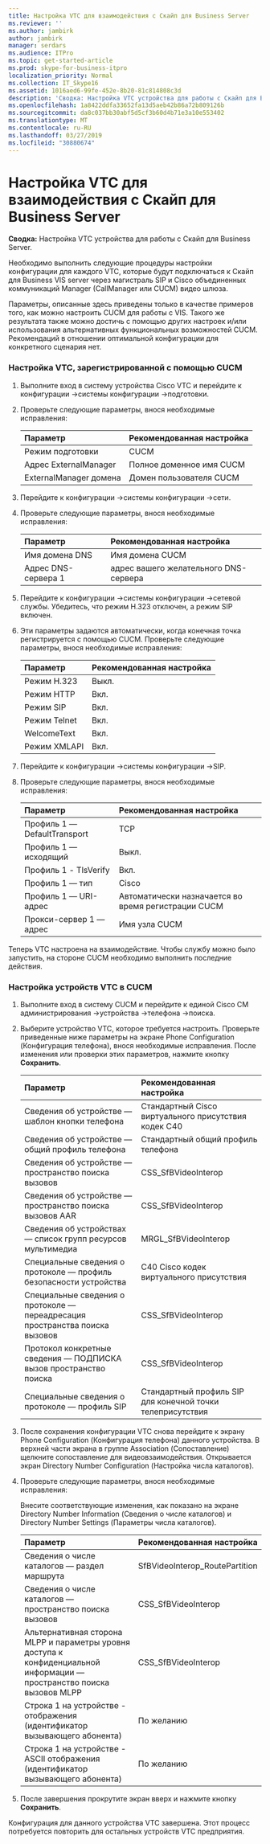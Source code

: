 ```yaml
---
title: Настройка VTC для взаимодействия с Скайп для Business Server
ms.reviewer: ''
ms.author: jambirk
author: jambirk
manager: serdars
ms.audience: ITPro
ms.topic: get-started-article
ms.prod: skype-for-business-itpro
localization_priority: Normal
ms.collection: IT_Skype16
ms.assetid: 1016aed6-99fe-452e-8b20-81c814808c3d
description: 'Сводка: Настройка VTC устройства для работы с Скайп для Business Server.'
ms.openlocfilehash: 1a8422ddfa33652fa13d5aeb42b86a72b809126b
ms.sourcegitcommit: da8c037bb30abf5d5cf3b60d4b71e3a10e553402
ms.translationtype: MT
ms.contentlocale: ru-RU
ms.lasthandoff: 03/27/2019
ms.locfileid: "30880674"
---
```

# <a name="configure-a-vtc-for-interoperation-with-skype-for-business-server"></a>Настройка VTC для взаимодействия с Скайп для Business Server
 
**Сводка:** Настройка VTC устройства для работы с Скайп для Business Server.
  
Необходимо выполнить следующие процедуры настройки конфигурации для каждого VTC, которые будут подключаться к Скайп для Business VIS server через магистраль SIP и Cisco объединенных коммуникаций Manager (CallManager или CUCM) видео шлюза.
  
Параметры, описанные здесь приведены только в качестве примеров того, как можно настроить CUCM для работы с VIS. Такого же результата также можно достичь с помощью других настроек и/или использования альтернативных функциональных возможностей CUCM. Рекомендаций в отношении оптимальной конфигурации для конкретного сценария нет.
  
### <a name="configure-a-vtc-registered-with-cucm"></a>Настройка VTC, зарегистрированной с помощью CUCM

1. Выполните вход в систему устройства Cisco VTC и перейдите к конфигурации -\>системы конфигурации -\>подготовки.
    
2. Проверьте следующие параметры, внося необходимые исправления: 
    
   |**Параметр**|**Рекомендованная настройка**|
   |:-----|:-----|
   |Режим подготовки  <br/> | CUCM <br/> |
   |Адрес ExternalManager  <br/> | Полное доменное имя CUCM <br/> |
   | ExternalManager домена <br/> |Домен пользователя CUCM  <br/> |
   
3. Перейдите к конфигурации -\>системы конфигурации -\>сети.
    
4. Проверьте следующие параметры, внося необходимые исправления: 
    
   |**Параметр**|**Рекомендованная настройка**|
   |:-----|:-----|
   |Имя домена DNS  <br/> | Имя домена CUCM <br/> |
   |Адрес DNS-сервера 1  <br/> | адрес вашего желательного DNS-сервера <br/> |
   
5. Перейдите к конфигурации -\>системы конфигурации -\>сетевой службы. Убедитесь, что режим H.323 отключен, а режим SIP включен. 
    
6. Эти параметры задаются автоматически, когда конечная точка регистрируется с помощью CUCM. Проверьте следующие параметры, внося необходимые исправления: 
    
   |**Параметр**|**Рекомендованная настройка**|
   |:-----|:-----|
   |Режим H.323  <br/> | Выкл. <br/> |
   |Режим HTTP  <br/> | Вкл. <br/> |
   | Режим SIP <br/> | Вкл. <br/> |
   |Режим Telnet  <br/> | Вкл. <br/> |
   |WelcomeText  <br/> | Вкл. <br/> |
   |Режим XMLAPI  <br/> | Вкл. <br/> |
   
7. Перейдите к конфигурации -\>системы конфигурации -\>SIP.
    
8. Проверьте следующие параметры, внося необходимые исправления: 
    
   |**Параметр**|**Рекомендованная настройка**|
   |:-----|:-----|
   |Профиль 1 — DefaultTransport  <br/> | TCP <br/> |
   |Профиль 1 — исходящий  <br/> | Выкл. <br/> |
   |Профиль 1 - TlsVerify  <br/> | Вкл. <br/> |
   |Профиль 1 — тип  <br/> | Cisco <br/> |
   |Профиль 1 — URI-адрес  <br/> | Автоматически назначается во время регистрации CUCM <br/> |
   |Прокси-сервер 1 — адрес  <br/> |Имя узла CUCM  <br/> |
   
Теперь VTC настроена на взаимодействие. Чтобы службу можно было запустить, на стороне CUCM необходимо выполнить последние действия.
### <a name="configure-vtc-devices-on-cucm"></a>Настройка устройств VTC в CUCM

1. Выполните вход в систему CUCM и перейдите к единой Cisco CM администрирования -\>устройства -\>телефона -\>поиска. 
    
2. Выберите устройство VTC, которое требуется настроить. Проверьте приведенные ниже параметры на экране Phone Configuration (Конфигурация телефона), внося необходимые исправления. После изменения или проверки этих параметров, нажмите кнопку **Сохранить**.
    
   |**Параметр**|**Рекомендованная настройка**|
   |:-----|:-----|
   |Сведения об устройстве — шаблон кнопки телефона  <br/> | Стандартный Cisco виртуального присутствия кодек C40 <br/> |
   |Сведения об устройстве — общий профиль телефона  <br/> | Стандартный общий профиль телефона <br/> |
   |Сведения об устройстве — пространство поиска вызовов  <br/> | CSS_SfBVideoInterop <br/> |
   |Сведения об устройстве — пространство поиска вызовов AAR  <br/> | CSS_SfBVideoInterop <br/> |
   |Сведения об устройствах — список групп ресурсов мультимедиа  <br/> | MRGL_SfBVideoInterop <br/> |
   |Специальные сведения о протоколе — профиль безопасности устройства  <br/> | C40 Cisco кодек виртуального присутствия <br/> |
   |Специальные сведения о протоколе — переадресация пространства поиска вызовов  <br/> | CSS_SfBVideoInterop <br/> |
   |Протокол конкретные сведения — ПОДПИСКА вызов пространство поиска  <br/> | CSS_SfBVideoInterop <br/> |
   |Специальные сведения о протоколе — профиль SIP  <br/> | Стандартный профиль SIP для конечной точки телеприсутствия <br/> |
   
3. После сохранения конфигурации VTC снова перейдите к экрану Phone Configuration (Конфигурация телефона) данного устройства. В верхней части экрана в группе Association (Сопоставление) щелкните сопоставление для видеовзаимодействия. Открывается экран Directory Number Configuration (Настройка числа каталогов). 
    
4. Проверьте следующие параметры, внося необходимые исправления: 
    
    Внесите соответствующие изменения, как показано на экране Directory Number Information (Сведения о числе каталогов) и Directory Number Settings (Параметры числа каталогов).
    
   |**Параметр**|**Рекомендованная настройка**|
   |:-----|:-----|
   | Сведения о числе каталогов — раздел маршрута <br/> | SfBVideoInterop_RoutePartition <br/> |
   |Сведения о числе каталогов — пространство поиска вызовов  <br/> | CSS_SfBVideoInterop <br/> |
   |Альтернативная сторона MLPP и параметры уровня доступа к конфиденциальной информации — пространство поиска вызовов MLPP  <br/> | CSS_SfBVideoInterop <br/> |
   |Строка 1 на устройстве - отображения (идентификатор вызывающего абонента)  <br/> | По желанию <br/> |
   |Строка 1 на устройстве - ASCII отображения (идентификатор вызывающего абонента)  <br/> | По желанию <br/> |
   
5. После завершения прокрутите экран вверх и нажмите кнопку **Сохранить**. 
    
Конфигурация для данного устройства VTC завершена. Этот процесс потребуется повторить для остальных устройств VTC предприятия.


